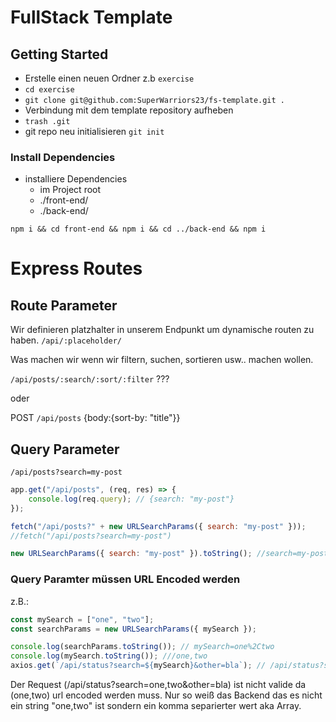 # FullStack Template

## Getting Started

- Erstelle einen neuen Ordner z.b `exercise`
- `cd exercise`
- `git clone git@github.com:SuperWarriors23/fs-template.git .`
- Verbindung mit dem template repository aufheben
- `trash .git`
- git repo neu initialisieren `git init`

### Install Dependencies

- installiere Dependencies
  - im Project root
  - ./front-end/
  - ./back-end/

`npm i && cd front-end && npm i && cd ../back-end && npm i`

# Express Routes

## Route Parameter

Wir definieren platzhalter in unserem Endpunkt um dynamische routen zu haben.
`/api/:placeholder/`

Was machen wir wenn wir filtern, suchen, sortieren usw.. machen wollen.

`/api/posts/:search/:sort/:filter` ???

oder

POST `/api/posts` {body:{sort-by: "title"}}

## Query Parameter

`/api/posts?search=my-post`

```js
app.get("/api/posts", (req, res) => {
	console.log(req.query); // {search: "my-post"}
});
```

```js
fetch("/api/posts?" + new URLSearchParams({ search: "my-post" }));
//fetch("/api/posts?search=my-post")
```

```js
new URLSearchParams({ search: "my-post" }).toString(); //search=my-post
```

### Query Paramter müssen URL Encoded werden

z.B.:

```js
const mySearch = ["one", "two"];
const searchParams = new URLSearchParams({ mySearch });

console.log(searchParams.toString()); // mySearch=one%2Ctwo
console.log(mySearch.toString()); ///one,two
axios.get(`/api/status?search=${mySearch}&other=bla`); // /api/status?search=one,two&other=bla
```

Der Request (/api/status?search=one,two&other=bla) ist nicht valide da (one,two) url encoded werden muss. Nur so weiß das Backend das es nicht ein string "one,two" ist sondern ein komma separierter wert aka Array.
